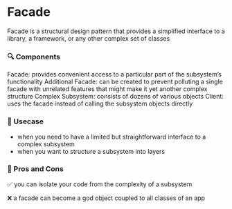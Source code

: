 # Facade

Facade is a structural design pattern that provides a simplified interface to a library, a framework, or any other complex set of classes

### :mag: Components
Facade: provides convenient access to a particular part of the subsystem’s functionality
Additional Facade: can be created to prevent polluting a single facade with unrelated features that might make it yet another complex structure
Complex Subsystem: consists of dozens of various objects
Client: uses the facade instead of calling the subsystem objects directly

### :key: Usecase
- when you need to have a limited but straightforward interface to a complex subsystem
- when you want to structure a subsystem into layers

### :memo: Pros and Cons
:white_check_mark: you can isolate your code from the complexity of a subsystem

:x: a facade can become a god object coupled to all classes of an app

